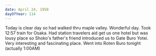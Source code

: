 ```yaml
---
date: April 24, 1958
dayOfYear: 114
---
```

Today is clear day so had walked thru maple valley. Wonderful day. 
Took 12:57 train for Osaka. Had station travelers aid get us one hotel but was lousy place
so Shoko's father's friend introduced us to Gate Buro Yotei. Very interesting and fascinating place. Went into Roten Buro tonight (actually 1:00AM)